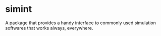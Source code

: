 # simint
A package that provides a handy interface to commonly used simulation softwares that works always, everywhere.
